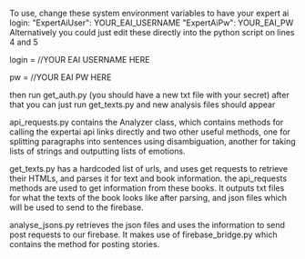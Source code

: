 To use, change these system environment variables to have your expert ai login:
"ExpertAiUser": YOUR_EAI_USERNAME
"ExpertAiPw": YOUR_EAI_PW
Alternatively you could just edit these directly into the python script on lines 4 and 5

login = //YOUR EAI USERNAME HERE

pw = //YOUR EAI PW HERE

then run get_auth.py (you should have a new txt file with your secret)
after that you can just run get_texts.py and new analysis files should appear

api_requests.py contains the Analyzer class, which contains methods for calling the expertai api links directly and two other useful methods, one for splitting paragraphs into sentences using disambiguation, another for taking lists of strings and outputting lists of emotions.

get_texts.py has a hardcoded list of urls, and uses get requests to retrieve their HTMLs, and parses it for text and book information. the api_requests methods are used to get information from these books. It outputs txt files for what the texts of the book looks like after parsing, and json files which will be used to send to the firebase.

analyse_jsons.py retrieves the json files and uses the information to send post requests to our firebase. It makes use of firebase_bridge.py which contains the method for posting stories.
